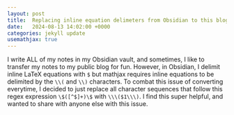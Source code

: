 ```yaml
---
layout: post
title:  Replacing inline equation delimeters from Obsidian to this blog
date:   2024-08-13 14:02:00 +0000
categories: jekyll update
usemathjax: true
---
```


I write ALL of my notes in my Obsidian vault, and sometimes, I like to transfer my notes to my public blog for fun. However, in Obsidian, I delimit inline LaTeX equations with `$` but mathjax requires inline equations to be delimited by the `\\(` and `\\)` characters. To combat this issue of converting everytime, I decided to just replace all character sequences that follow this regex expression `\$([^$]+)\$` with `\\\($1\\\)`. I find this super helpful, and wanted to share with anyone else with this issue.